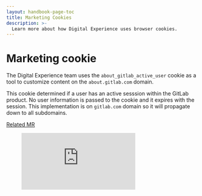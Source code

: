 ```yaml
---
layout: handbook-page-toc
title: Marketing Cookies
description: >-
  Learn more about how Digital Experience uses browser cookies.
---
```


# Marketing cookie

The Digital Experience team uses the `about_gitlab_active_user` cookie as a tool to customize content on the `about.gitlab.com` domain.

This cookie determined if a user has an active sesssion within the GitLab product. No user information is passed to the cookie and it expires with the session. This implementation is on `gitlab.com` domain so it will propagate down to all subdomains.

[Related MR](https://gitlab.com/gitlab-org/gitlab/-/merge_requests/113761)

 <figure class="video_container">
   <iframe src="https://www.youtube.com/embed/Nm8wWtoBCTc" frameborder="0" allowfullscreen="true"> </iframe>
 </figure>
